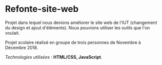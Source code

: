 # Refonte-site-web

Projet dans lequel nous devions améliorer le site web de l'IUT (changement du design et ajout d'éléments). Nous pouvions utiliser les outils que l'on voulait.

Projet scolaire réalisé en groupe de trois personnes de Novembre à Décembre 2018.

_Technologies utilisées_ : **HTML/CSS, JavaScript**.
